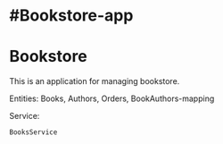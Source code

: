 

#Bookstore-app
=======
# Bookstore

This is an application for managing bookstore.

Entities:
    Books,
    Authors,
    Orders,
    BookAuthors-mapping


Service:

    BooksService
